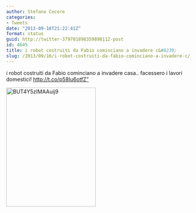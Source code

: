 ```yaml
---
author: Stefano Cecere
categories:
- Tweets
date: "2013-09-16T21:22:41Z"
format: status
guid: http://twitter-379701898359898112-post
id: 4645
title: i robot costruiti da Fabio cominciano a invadere c&#8230;
slug: /2013/09/16/i-robot-costruiti-da-fabio-cominciano-a-invadere-c/
---
```


i robot costruiti da Fabio cominciano a invadere casa.. facessero i lavori domestici! http://t.co/p58Iu6otfZ”

<img width="240" height="320" src="http://stefanocecere.com/wp-content/uploads/sites/3/2013/09/BUT4Y5zIMAAuij9-240x320.jpg" class="attachment-medium" alt="BUT4Y5zIMAAuij9" />